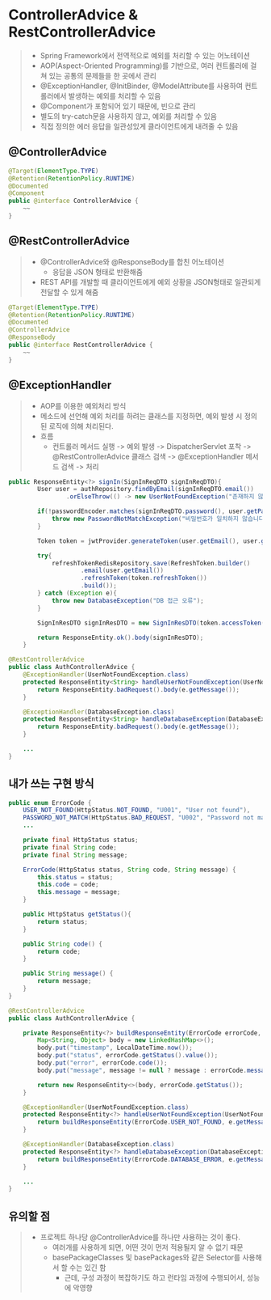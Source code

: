 # ControllerAdvice & RestControllerAdvice
> - Spring Framework에서 전역적으로 예외를 처리할 수 있는 어노테이션
> - AOP(Aspect-Oriented Programming)를 기반으로, 여러 컨트롤러에 걸쳐 있는 공통의 문제들을 한 곳에서 관리
> - @ExceptionHandler, @InitBinder, @ModelAttribute를 사용하여 컨트롤러에서 발생하는 예외를 처리할 수 있음
> - @Component가 포함되어 있기 때문에, 빈으로 관리
> - 별도의 try-catch문을 사용하지 않고, 예외를 처리할 수 있음
> - 직접 정의한 에러 응답을 일관성있게 클라이언트에게 내려줄 수 있음

## @ControllerAdvice
```java
@Target(ElementType.TYPE)
@Retention(RetentionPolicy.RUNTIME)
@Documented
@Component
public @interface ControllerAdvice {
    ~~
}
```

## @RestControllerAdvice
> - @ControllerAdvice와 @ResponseBody를 합친 어노테이션
>   - 응답을 JSON 형태로 반환해줌
> - REST API를 개발할 때 클라이언트에게 예외 상황을 JSON형태로 일관되게 전달할 수 있게 해줌
```java
@Target(ElementType.TYPE) 
@Retention(RetentionPolicy.RUNTIME) 
@Documented 
@ControllerAdvice 
@ResponseBody 
public @interface RestControllerAdvice {
    ~~
} 
```


## @ExceptionHandler
> - AOP를 이용한 예외처리 방식
> - 메소드에 선언해 예외 처리를 하려는 클래스를 지정하면, 예외 발생 시 정의된 로직에 의해 처리된다.
> - 흐름
>   - 컨트롤러 메서드 실행 -> 예외 발생 -> DispatcherServlet 포착 -> @RestControllerAdvice 클래스 검색 -> @ExceptionHandler 메서드 검색 -> 처리
```java
public ResponseEntity<?> signIn(SignInReqDTO signInReqDTO){
        User user = authRepository.findByEmail(signInReqDTO.email())
                .orElseThrow(() -> new UserNotFoundException("존재하지 않는 사용자"));

        if(!passwordEncoder.matches(signInReqDTO.password(), user.getPassword())){
            throw new PasswordNotMatchException("비밀번호가 일치하지 않습니다.");
        }

        Token token = jwtProvider.generateToken(user.getEmail(), user.getRole());

        try{
            refreshTokenRedisRepository.save(RefreshToken.builder()
                    .email(user.getEmail())
                    .refreshToken(token.refreshToken())
                    .build());
        } catch (Exception e){
            throw new DatabaseException("DB 접근 오류");
        }

        SignInResDTO signInResDTO = new SignInResDTO(token.accessToken(), token.refreshToken());

        return ResponseEntity.ok().body(signInResDTO);
    }
```

```java
@RestControllerAdvice
public class AuthControllerAdvice {
    @ExceptionHandler(UserNotFoundException.class)
    protected ResponseEntity<String> handleUserNotFoundException(UserNotFoundException e) {
        return ResponseEntity.badRequest().body(e.getMessage());
    }

    @ExceptionHandler(DatabaseException.class)
    protected ResponseEntity<String> handleDatabaseException(DatabaseException e) {
        return ResponseEntity.badRequest().body(e.getMessage());
    }

    ...
}

```

## 내가 쓰는 구현 방식
```java
public enum ErrorCode {
    USER_NOT_FOUND(HttpStatus.NOT_FOUND, "U001", "User not found"),
    PASSWORD_NOT_MATCH(HttpStatus.BAD_REQUEST, "U002", "Password not match"),
    ...

    private final HttpStatus status;
    private final String code;
    private final String message;

    ErrorCode(HttpStatus status, String code, String message) {
        this.status = status;
        this.code = code;
        this.message = message;
    }

    public HttpStatus getStatus(){
        return status;
    }

    public String code() {
        return code;
    }

    public String message() {
        return message;
    }
}

```
```java
@RestControllerAdvice
public class AuthControllerAdvice {

    private ResponseEntity<?> buildResponseEntity(ErrorCode errorCode, String message){
        Map<String, Object> body = new LinkedHashMap<>();
        body.put("timestamp", LocalDateTime.now());
        body.put("status", errorCode.getStatus().value());
        body.put("error", errorCode.code());
        body.put("message", message != null ? message : errorCode.message());

        return new ResponseEntity<>(body, errorCode.getStatus());
    }

    @ExceptionHandler(UserNotFoundException.class)
    protected ResponseEntity<?> handleUserNotFoundException(UserNotFoundException e) {
        return buildResponseEntity(ErrorCode.USER_NOT_FOUND, e.getMessage());
    }

    @ExceptionHandler(DatabaseException.class)
    protected ResponseEntity<?> handleDatabaseException(DatabaseException e) {
        return buildResponseEntity(ErrorCode.DATABASE_ERROR, e.getMessage());
    }

    ...
}

```

## 유의할 점
> - 프로젝트 하나당 @ControllerAdvice를 하나만 사용하는 것이 좋다.
>   - 여러개를 사용하게 되면, 어떤 것이 먼저 적용될지 알 수 없기 때문
>   - basePackageClasses 및 basePackages와 같은 Selector를 사용해서 할 수는 있긴 함
>     - 근데, 구성 과정이 복잡하기도 하고 런타임 과정에 수행되어서, 성능에 악영향